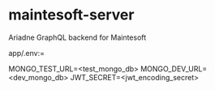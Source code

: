 # maintesoft-server
Ariadne GraphQL backend for Maintesoft

app/.env:=

MONGO_TEST_URL=<test_mongo_db>
MONGO_DEV_URL=<dev_mongo_db>
JWT_SECRET=<jwt_encoding_secret>